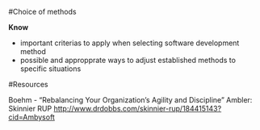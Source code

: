 #Choice of methods

**Know**
* important criterias to apply when selecting software development method
* possible and appropprate ways to adjust established methods to specific situations

#Resources

Boehm - “Rebalancing Your Organization’s Agility and Discipline”
Ambler: Skinnier RUP http://www.drdobbs.com/skinnier-rup/184415143?cid=Ambysoft
